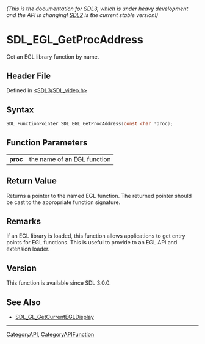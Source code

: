 ###### (This is the documentation for SDL3, which is under heavy development and the API is changing! [SDL2](https://wiki.libsdl.org/SDL2/) is the current stable version!)
# SDL_EGL_GetProcAddress

Get an EGL library function by name.

## Header File

Defined in [<SDL3/SDL_video.h>](https://github.com/libsdl-org/SDL/blob/main/include/SDL3/SDL_video.h)

## Syntax

```c
SDL_FunctionPointer SDL_EGL_GetProcAddress(const char *proc);

```

## Function Parameters

|              |                             |
| ------------ | --------------------------- |
| **proc**     | the name of an EGL function |

## Return Value

Returns a pointer to the named EGL function. The returned pointer should be
cast to the appropriate function signature.

## Remarks

If an EGL library is loaded, this function allows applications to get entry
points for EGL functions. This is useful to provide to an EGL API and
extension loader.

## Version

This function is available since SDL 3.0.0.

## See Also

* [SDL_GL_GetCurrentEGLDisplay](SDL_GL_GetCurrentEGLDisplay)

----
[CategoryAPI](CategoryAPI), [CategoryAPIFunction](CategoryAPIFunction)

